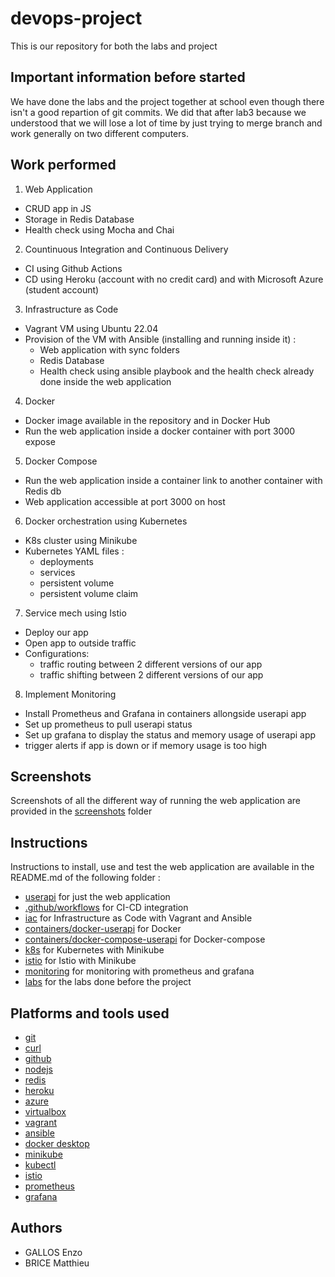 # devops-project

This is our repository for both the labs and project

## Important information before started

We have done the labs and the project together at school even though there isn't a good repartion of git commits.
We did that after lab3 because we understood that we will lose a lot of time by just trying to merge branch and work generally on two different computers.

## Work performed

1. Web Application

- CRUD app in JS
- Storage in Redis Database
- Health check using Mocha and Chai

2. Countinuous Integration and Continuous Delivery

- CI using Github Actions
- CD using Heroku (account with no credit card) and with Microsoft Azure (student account)

3. Infrastructure as Code

- Vagrant VM using Ubuntu 22.04
- Provision of the VM with Ansible (installing and running inside it) :
  - Web application with sync folders
  - Redis Database
  - Health check using ansible playbook and the health check already done inside the web application

4. Docker

- Docker image available in the repository and in Docker Hub
- Run the web application inside a docker container with port 3000 expose

5. Docker Compose

- Run the web application inside a container link to another container with Redis db
- Web application accessible at port 3000 on host

6. Docker orchestration using Kubernetes

- K8s cluster using Minikube
- Kubernetes YAML files :
  - deployments
  - services
  - persistent volume 
  - persistent volume claim

7. Service mech using Istio

- Deploy our app
- Open app to outside traffic
- Configurations:
  - traffic routing between 2 different versions of our app
  - traffic shifting between 2 different versions of our app
  
8. Implement Monitoring

- Install Prometheus and Grafana in containers allongside userapi app
- Set up prometheus to pull userapi status
- Set up grafana to display the status and memory usage of userapi app
- trigger alerts if app is down or if memory usage is too high

## Screenshots

Screenshots of all the different way of running the web application are provided in the [screenshots](https://github.com/enzo2346/devops-project/tree/main/screenshots) folder

## Instructions

Instructions to install, use and test the web application are available in the README.md of the following folder :
  - [userapi](https://github.com/enzo2346/devops-project/tree/main/userapi) for just the web application
  - [.github/workflows](https://github.com/enzo2346/devops-project/tree/main/.github/workflows) for CI-CD integration
  - [iac](https://github.com/enzo2346/devops-project/tree/main/iac) for Infrastructure as Code with Vagrant and Ansible
  - [containers/docker-userapi](https://github.com/enzo2346/devops-project/tree/main/containers/docker-userapi) for Docker
  - [containers/docker-compose-userapi](https://github.com/enzo2346/devops-project/tree/main/containers/docker-compose-userapi) for Docker-compose
  - [k8s](https://github.com/enzo2346/devops-project/tree/main/k8s) for Kubernetes with Minikube
  - [istio](https://github.com/enzo2346/devops-project/tree/main/istio) for Istio with Minikube
  - [monitoring](https://github.com/enzo2346/devops-project/tree/main/monitoring) for monitoring with prometheus and grafana
  - [labs](https://github.com/enzo2346/devops-project/tree/main/labs) for the labs done before the project

## Platforms and tools used

- [git](https://git-scm.com/)
- [curl](https://curl.se/)
- [github](https://github.com/)
- [nodejs](https://nodejs.org/en/)
- [redis](https://redis.io/)
- [heroku](https://www.heroku.com/)
- [azure](https://azure.microsoft.com/fr-fr/)
- [virtualbox](https://www.virtualbox.org/)
- [vagrant](https://www.vagrantup.com/)
- [ansible](https://www.ansible.com/)
- [docker desktop](https://www.docker.com/products/docker-desktop/)
- [minikube](https://minikube.sigs.k8s.io/docs/start/)
- [kubectl](https://kubernetes.io/docs/tasks/tools/)
- [istio](https://istio.io/)
- [prometheus](https://prometheus.io/)
- [grafana](https://grafana.com/)

## Authors

- GALLOS Enzo
- BRICE Matthieu
